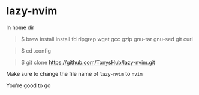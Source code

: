 # lazy-nvim

In home dir

> $ brew install install fd ripgrep wget gcc gzip gnu-tar gnu-sed git curl

> $ cd .config

> $ git clone https://github.com/TonysHub/lazy-nvim.git

Make sure to change the file name of `lazy-nvim` to `nvim`

You're good to go
